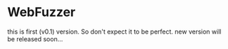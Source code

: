 # WebFuzzer

this is first (v0.1) version. So don't expect it to be perfect.
new version will be released soon...
